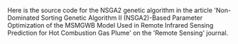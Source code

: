 Here is the source code for the NSGA2 genetic algorithm in the article 'Non-Dominated Sorting Genetic Algorithm II (NSGA2)-Based Parameter Optimization of the MSMGWB Model Used in Remote Infrared Sensing Prediction for Hot Combustion Gas Plume' on the 'Remote Sensing' journal.
